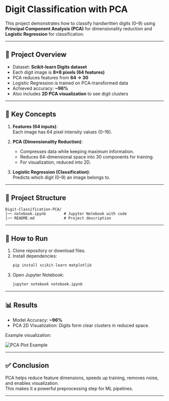 
# Digit Classification with PCA

This project demonstrates how to classify handwritten digits (0–9) using **Principal Component Analysis (PCA)** for dimensionality reduction and **Logistic Regression** for classification.

---

## 📌 Project Overview
- Dataset: **Scikit-learn Digits dataset**
- Each digit image is **8×8 pixels (64 features)**
- PCA reduces features from **64 → 30**
- Logistic Regression is trained on PCA-transformed data
- Achieved accuracy: **~96%**
- Also includes **2D PCA visualization** to see digit clusters

---

## 🧠 Key Concepts
1. **Features (64 inputs)**:  
   Each image has 64 pixel intensity values (0–16).  

2. **PCA (Dimensionality Reduction)**:  
   - Compresses data while keeping maximum information.  
   - Reduces 64-dimensional space into 30 components for training.  
   - For visualization, reduced into 2D.  

3. **Logistic Regression (Classification)**:  
   Predicts which digit (0–9) an image belongs to.

---

## 📂 Project Structure
```
Digit-Classification-PCA/
│── notebook.ipynb        # Jupyter Notebook with code
│── README.md             # Project description
```

---

## 🚀 How to Run
1. Clone repository or download files.  
2. Install dependencies:
   ```bash
   pip install scikit-learn matplotlib
   ```
3. Open Jupyter Notebook:
   ```bash
   jupyter notebook notebook.ipynb
   ```

---

## 📊 Results
- Model Accuracy: **~96%**
- PCA 2D Visualization: Digits form clear clusters in reduced space.

Example visualization:

![PCA Plot Example](https://scikit-learn.org/stable/_images/sphx_glr_plot_digits_pca_001.png)

---

## ✅ Conclusion
PCA helps reduce feature dimensions, speeds up training, removes noise, and enables visualization.  
This makes it a powerful preprocessing step for ML pipelines.

---
